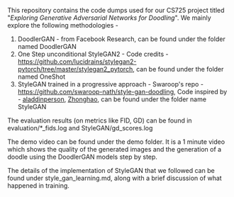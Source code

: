 This repository contains the code dumps used for our CS725 project titled "*Exploring Generative Adversarial Networks for Doodling*". We mainly explore the following methodologies - 

1. DoodlerGAN - from Facebook Research, can be found under the folder named DoodlerGAN
2. One Step unconditional StyleGAN2 - Code credits - https://github.com/lucidrains/stylegan2-pytorch/tree/master/stylegan2_pytorch, can be found under the folder named OneShot
3. StyleGAN trained in a progressive approach - Swaroop's repo - https://github.com/swaroop-nath/style-gan-doodling, Code inspired by - <a href="https://github.com/aladdinpersson/Machine-Learning-Collection/tree/master/ML/Pytorch/GANs/ProGAN">aladdinperson</a>, <a href="https://github.com/huangzh13/StyleGAN.pytorch/tree/155a923947b873832689b75e47346ea23e0cbb22">Zhonghao</a>, can be found under the folder name StyleGAN

The evaluation results (on metrics like FID, GD) can be found in evaluation/*_fids.log and StyleGAN/gd_scores.log

The demo video can be found under the demo folder. It is a 1 minute video which shows the quality of the generated images and the generation of a doodle using the DoodlerGAN models step by step.

The details of the implementation of StyleGAN that we followed can be found under style_gan_learning.md, along with a brief discussion of what happened in training.
